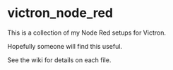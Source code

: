# victron_node_red

This is a collection of my Node Red setups for Victron.

Hopefully someone will find this useful.

See the wiki for details on each file.



